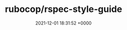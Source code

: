 ---
title: "rubocop/rspec-style-guide"
link: "https://github.com/rubocop/rspec-style-guide"
date: "2021-12-01 18:31:52 +0000"
description: "Best practices for writing your specs!"
category: "github"
---